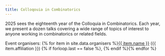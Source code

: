 ```yaml
---
title: Colloqouia in Combinatorics
---
```


2025 sees the eighteenth year of the Colloquia in Combinatorics. Each year, we present a dozen talks covering a wide range of topics of interest to anyone working in combinatorics or related fields.

Event organisers: {% for item in site.data.organisers %}<a href="{{ item.url }}">{{ item.name }}</a> ({{ item.affiliation }}) {% if forloop.last == false %}, {% endif %}{% endfor %}